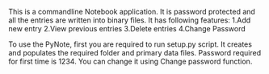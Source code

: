 This is a commandline Notebook application.
It is password protected and all the entries are written into binary files.
It has following features:
1.Add new entry
2.View previous entries
3.Delete entries
4.Change Password

To use the PyNote, first you are required to run setup.py script.
It creates and populates the required folder and primary data files.
Password required for first time is 1234. You can change it using Change password function.
